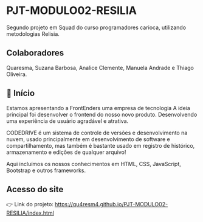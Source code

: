 # PJT-MODULO02-RESILIA

Segundo projeto em Squad do curso programadores carioca, utilizando metodologias Relisia.

## Colaboradores

Quaresma, Suzana Barbosa, Analice Clemente, Manuela Andrade e Thiago Oliveira.


## :file_folder: Início 

Estamos apresentando a FrontEnders uma empresa de tecnologia
A ideia principal foi desenvolver o frontend do nosso novo produto. Desenvolvendo uma experiência de usuário agradável e atrativa.

CODEDRIVE é um sistema de controle de versões e desenvolvimento na nuvem, usado principalmente em desenvolvimento de software e compartilhamento, mas também é bastante usado em registro de histórico, armazenamento e edições de qualquer arquivo!

Aqui incluímos os nossos conhecimentos em HTML, CSS, JavaScript, Bootstrap e outros frameworks.


## Acesso do site
 :point_right: Link do projeto: https://qu4resm4.github.io/PJT-MODULO02-RESILIA/index.html
